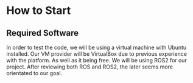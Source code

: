# How to Start
## Required Software
  In order to test the code, we will be using a virtual machine with Ubuntu installed. 
  Our VM provider will be VirtualBox due to previous experience with the platform. As well as it being free. 
  We will be using ROS2 for our project. After reviewing both ROS and ROS2, the later seems more orientated to our goal.
